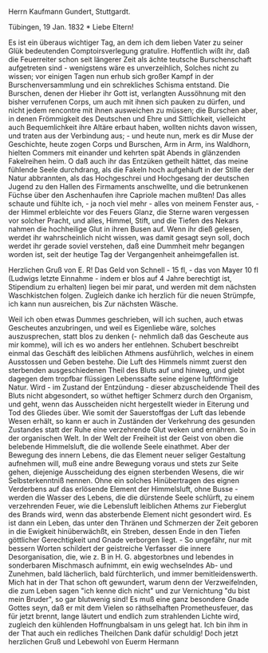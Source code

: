 Herrn Kaufmann Gundert, Stuttgardt.

 Tübingen, 19 Jan. 1832 <Donnerstg>*
Liebe Eltern!

Es ist ein überaus wichtiger Tag, an dem ich dem lieben Vater zu seiner Glük bedeutenden Comptoirsverlegung gratulire. Hoffentlich wißt ihr, daß die Feuerreiter schon seit längerer Zeit als ächte teutsche Burschenschaft aufgetreten sind - wenigstens wäre es unverzeihlich, Solches nicht zu wissen; vor einigen Tagen nun erhub sich großer Kampf in der Burschenversammlung und ein schrekliches Schisma entstand. Die Burschen, denen der Hieber ihr Gott ist, verlangten Aussöhnung mit den bisher verrufenen Corps, um auch mit ihnen sich pauken zu dürfen, und nicht jedem rencontre mit ihnen ausweichen zu müssen; die Burschen aber, in denen Frömmigkeit des Deutschen und Ehre und Sittlichkeit, vielleicht auch Bequemlichkeit ihre Altäre erbaut haben, wollten nichts davon wissen, und traten aus der Verbindung aus; - und heute nun, merk es dir Muse der Geschichte, heute zogen Corps und Burschen, Arm in Arm, ins Waldhorn, hielten Commers mit einander und kehrten spät Abends in glänzenden Fakelreihen heim. O daß auch ihr das Entzüken getheilt hättet, das meine fühlende Seele durchdrang, als die Fakeln hoch aufgehäuft in der Stille der Natur abbrannten, als das Hochgeschrei und Hochgesang der deutschen Jugend zu den Hallen des Firmaments anschwellte, und die betrunkenen Füchse über den Aschenhaufen ihre Capriole machen mußten! Das alles schaute und fühlte ich, - ja noch viel mehr - alles von meinem Fenster aus, - der Himmel erbleichte vor des Feuers Glanz, die Sterne waren vergessen vor solcher Pracht, und alles, Himmel, Stift, und die Tiefen des Nekars nahmen die hochheilige Glut in ihren Busen auf. 
Wenn ihr dieß gelesen, werdet ihr wahrscheinlich nicht wissen, was damit gesagt seyn soll, doch werdet ihr gerade soviel verstehen, daß eine Dummheit mehr begangen worden ist, seit der heutige Tag der Vergangenheit anheimgefallen ist.

Herzlichen Gruß von E. R! Das Geld von Schnell - 15 fl, - das von Mayer 10 fl (Ludwigs letzte Einnahme - indem er blos auf 4 Jahre berechtigt ist, Stipendium zu erhalten) liegen bei mir parat, und werden mit dem nächsten Waschkistchen folgen. Zugleich danke ich herzlich für die neuen Strümpfe, ich kann nun ausreichen, bis Zur nächsten Wäsche.

Weil ich oben etwas Dummes geschrieben, will ich suchen, auch etwas Gescheutes anzubringen, und weil es Eigenliebe wäre, solches auszusprechen, statt blos zu denken (- nehmlich daß das Gescheute aus mir komme), will ich es wo anders her entlehnen. Schubert beschreibt einmal das Geschäft des leiblichen Athmens ausführlich, welches in einem Ausstossen und Geben bestehe. Die Luft des Himmels nimmt zuerst den sterbenden ausgeschiedenen Theil des Bluts auf und hinweg, und giebt dagegen dem tropfbar flüssigen Lebenssafte seine eigene luftförmige Natur. Wird - im Zustand der Entzündung - dieser abzuscheidende Theil des Bluts nicht abgesondert, so wüthet heftiger Schmerz durch den Organism, und geht, wenn das Ausscheiden nicht hergestellt wieder in Eiterung und Tod des Gliedes über. Wie somit der Sauerstoffgas der Luft das lebende Wesen erhält, so kann er auch in Zuständen der Verkehrung des gesunden Zustandes statt der Ruhe eine verzehrende Glut weken und ernähren. So in der organischen Welt. In der Welt der Freiheit ist der Geist von oben die belebende Himmelsluft, die die wollende Seele einathmet. Aber der Bewegung des innern Lebens, die das Element neuer seliger Gestaltung aufnehmen will, muß eine andre Bewegung voraus und stets zur Seite gehen, diejenige Ausscheidung des eignen sterbenden Wesens, die wir Selbsterkenntniß nennen. Ohne ein solches Hinübertragen des eignen Verderbens auf das erlösende Element der Himmelsluft, ohne Busse - werden die Wasser des Lebens, die die dürstende Seele schlürft, zu einem verzehrenden Feuer, wie die Lebensluft leiblichen Athems zur Fieberglut des Brands wird, wenn das absterbende Element nicht gesondert wird. Es ist dann ein Leben, das unter den Thränen und Schmerzen der Zeit geboren in die Ewigkeit hinüberwächßt, ein Streben, dessen Ende in den Tiefen göttlicher Gerechtigkeit und Gnade verborgen liegt. - So ungefähr, nur mit bessern Worten schildert der geistreiche Verfasser die innere Desorganisation, die, wie z. B in H. G. abgestorbnes und lebendes in sonderbaren Mischmasch aufnimmt, ein ewig wechselndes Ab- und Zunehmen, bald lächerlich, bald fürchterlich, und immer bemitleidenswerth. Mich hat in der That schon oft gewundert, warum denn der Verzweifelnden, die zum Leben sagen "ich kenne dich nicht" und zur Vernichtung "du bist mein Bruder", so gar blutwenig sind! Es muß eine ganz besondere Gnade Gottes seyn, daß er mit dem Vielen so räthselhaften Prometheusfeuer, das für jetzt brennt, lange läutert und endlich zum strahlenden Lichte wird, zugleich den kühlenden Hoffnungbalsam in uns gelegt hat. Ich bin ihm in der That auch ein redliches Theilchen Dank dafür schuldig! 
Doch jetzt herzlichen Gruß und Lebewohl
 von Euerm Hermann
